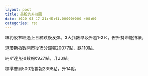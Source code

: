 ```yaml
---
layout: post
title: 美股先升後回
date: 2020-03-17 21:45:41.000000000 +08:00
categories: rss
---
```


紐約股市經過上日暴跌後反彈。3大指數早段升逾1-2%，但升勢未能持續。

道瓊斯指數開市後15分鐘報20077點，跌110點。

納斯達克指數報6927點，升23點。

標準普爾500指數報2398點，升14點。
